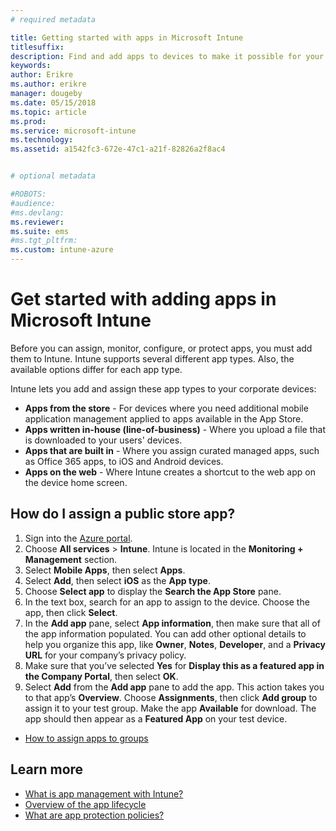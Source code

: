 ```yaml
---
# required metadata

title: Getting started with apps in Microsoft Intune
titlesuffix:
description: Find and add apps to devices to make it possible for your workforce to get work done.
keywords:
author: Erikre
ms.author: erikre
manager: dougeby
ms.date: 05/15/2018
ms.topic: article
ms.prod:
ms.service: microsoft-intune
ms.technology:
ms.assetid: a1542fc3-672e-47c1-a21f-82826a2f8ac4


# optional metadata

#ROBOTS:
#audience:
#ms.devlang:
ms.reviewer:
ms.suite: ems
#ms.tgt_pltfrm:
ms.custom: intune-azure
---
```


# Get started with adding apps in Microsoft Intune

Before you can assign, monitor, configure, or protect apps, you must add them to Intune. Intune supports several different app types. Also, the available options differ for each app type.

Intune lets you add and assign these app types to your corporate devices:
- **Apps from the store** - For devices where you need additional mobile application management applied to apps available in the App Store.
- **Apps written in-house (line-of-business)** - Where you upload a file that is downloaded to your users' devices.
- **Apps that are built in** - Where you assign curated managed apps, such as Office 365 apps, to iOS and Android devices.
- **Apps on the web** - Where Intune creates a shortcut to the web app on the device home screen.

## How do I assign a public store app?

1. Sign into the [Azure portal](https://portal.azure.com).
2. Choose **All services** > **Intune**. Intune is located in the **Monitoring + Management** section.
3. Select **Mobile Apps**, then select **Apps**.
4. Select **Add**, then select **iOS** as the **App type**.
5. Choose **Select app** to display the **Search the App Store** pane.
6. In the text box, search for an app to assign to the device. Choose the app, then click **Select**.
7. In the **Add app** pane, select **App information**, then make sure that all of the app information populated. You can add other optional details to help you organize this app, like **Owner**, **Notes**, **Developer**, and a **Privacy URL** for your company’s privacy policy.
8. Make sure that you’ve selected **Yes** for **Display this as a featured app in the Company Portal**, then select **OK**.
9. Select **Add** from the **Add app** pane to add the app. This action takes you to that app’s **Overview**. Choose **Assignments**, then click **Add group** to assign it to your test group. Make the app **Available** for download. The app should then appear as a **Featured App** on your test device.


- [How to assign apps to groups](apps-deploy.md)

## Learn more

* [What is app management with Intune?](app-management.md)
* [Overview of the app lifecycle](app-lifecycle.md)
* [What are app protection policies?](app-protection-policy.md)
